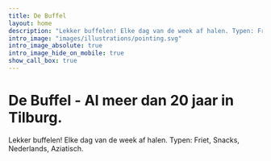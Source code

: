 ```yaml
---
title: De Buffel
layout: home
description: "Lekker buffelen! Elke dag van de week af halen. Typen: Friet, Snacks, Nederlands, Aziatisch."
intro_image: "images/illustrations/pointing.svg"
intro_image_absolute: true
intro_image_hide_on_mobile: true
show_call_box: true
---
```


# De Buffel - Al meer dan 20 jaar in Tilburg.

Lekker buffelen! Elke dag van de week af halen. Typen: Friet, Snacks, Nederlands, Aziatisch.
